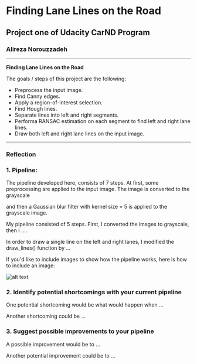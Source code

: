 # **Finding Lane Lines on the Road** 

## Project one of Udacity CarND Program

### Alireza Norouzzadeh

---

**Finding Lane Lines on the Road**

The goals / steps of this project are the following:
* Preprocess the input image.
* Find Canny edges.
* Apply a region-of-interest selection.
* Find Hough lines.
* Separate lines into left and right segments.
* Performa RANSAC estimation on each segment to find left and right lane lines.
* Draw both left and right lane lines on the input image.


[//]: # (Image References)

[image1]: ./test_images/solidWhiteCurve.jpg "Test image"

---

### Reflection

### 1. Pipeline:

The pipeline developed here, consists of 7 steps. At first, some preprocessing are applied to the input image. The image is converted to the grayscale

and then a Gaussian blur filter with kernel size = 5 is applied to the grayscale image.

My pipeline consisted of 5 steps. First, I converted the images to grayscale, then I .... 

In order to draw a single line on the left and right lanes, I modified the draw_lines() function by ...

If you'd like to include images to show how the pipeline works, here is how to include an image: 

![alt text][image1]


### 2. Identify potential shortcomings with your current pipeline


One potential shortcoming would be what would happen when ... 

Another shortcoming could be ...


### 3. Suggest possible improvements to your pipeline

A possible improvement would be to ...

Another potential improvement could be to ...
